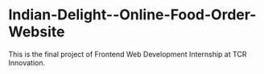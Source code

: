 # Indian-Delight--Online-Food-Order-Website
This is the final project of Frontend Web Development Internship at TCR Innovation.
